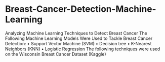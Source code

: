 # Breast-Cancer-Detection-Machine-Learning
Analyzing Machine Learning Techniques to Detect Breast Cancer
The Following Machine Learning Models Were Used to Tackle Breast Cancer 
Detection:
  • Support Vector Machine (SVM)
  • Decision tree
  • K-Nearest Neighbors (KNN)
  • Logistic Regression
The following techniques were used on the Wisconsin Breast Cancer Dataset (Kaggle)

